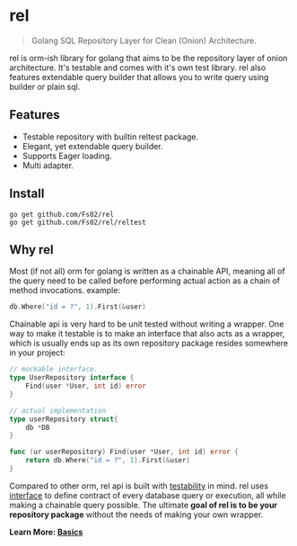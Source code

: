 # rel

> Golang SQL Repository Layer for Clean (Onion) Architecture.

rel is orm-ish library for golang that aims to be the repository layer of onion architecture. It's testable and comes with it's own test library. rel also features extendable query builder that allows you to write query using builder or plain sql.

## Features

- Testable repository with builtin reltest package.
- Elegant, yet extendable query builder.
- Supports Eager loading.
- Multi adapter.

## Install

```
go get github.com/Fs02/rel
go get github.com/Fs02/rel/reltest
```

## Why rel

Most (if not all) orm for golang is written as a chainable API, meaning all of the query need to be called before performing actual action as a chain of method invocations. example:

```go
db.Where("id = ?", 1).First(&user)
```

Chainable api is very hard to be unit tested without writing a wrapper. One way to make it testable is to make an interface that also acts as a wrapper, which is usually ends up as its own repository package resides somewhere in your project:

```go
// mockable interface.
type UserRepository interface {
	Find(user *User, int id) error
}

// actual implementation
type userRepository struct{
	db *DB
}

func (ur userRepository) Find(user *User, int id) error {
	return db.Where("id = ?", 1).First(&user)
}
```

Compared to other orm, rel api is built with [testability](https://godoc.org/github.com/Fs02/rel/reltest) in mind. rel uses [interface](https://godoc.org/github.com/Fs02/rel#Repository) to define contract of every database query or execution, all while making a chainable query possible. The ultimate **goal of rel is to be your repository package** without the needs of making your own wrapper.

**Learn More: [Basics](basics.md)**
